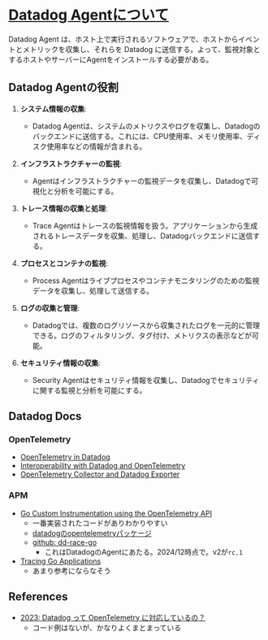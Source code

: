 # [Datadog Agentについて](https://docs.datadoghq.com/agent/?tab=Linux)

Datadog Agent は、ホスト上で実行されるソフトウェアで、ホストからイベントとメトリックを収集し、それらを Datadog に送信する。よって、監視対象とするホストやサーバーにAgentをインストールする必要がある。

## Datadog Agentの役割

1. **システム情報の収集**:
   - Datadog Agentは、システムのメトリクスやログを収集し、Datadogのバックエンドに送信する。これには、CPU使用率、メモリ使用率、ディスク使用率などの情報が含まれる。

2. **インフラストラクチャーの監視**:
   - Agentはインフラストラクチャーの監視データを収集し、Datadogで可視化と分析を可能にする。

3. **トレース情報の収集と処理**:
   - Trace Agentはトレースの監視情報を扱う。アプリケーションから生成されるトレースデータを収集、処理し、Datadogバックエンドに送信する。

4. **プロセスとコンテナの監視**:
   - Process Agentはライブプロセスやコンテナモニタリングのための監視データを収集し、処理して送信する。

5. **ログの収集と管理**:
   - Datadogでは、複数のログリソースから収集されたログを一元的に管理できる。ログのフィルタリング、タグ付け、メトリクスの表示などが可能。

6. **セキュリティ情報の収集**:
   - Security Agentはセキュリティ情報を収集し、Datadogでセキュリティに関する監視と分析を可能にする。

## Datadog Docs

### OpenTelemetry

- [OpenTelemetry in Datadog](https://docs.datadoghq.com/opentelemetry/)
- [Interoperability with Datadog and OpenTelemetry](https://docs.datadoghq.com/opentelemetry/interoperability/)
- [OpenTelemetry Collector and Datadog Exporter](https://docs.datadoghq.com/opentelemetry/collector_exporter/)

### APM

- [Go Custom Instrumentation using the OpenTelemetry API](https://docs.datadoghq.com/tracing/trace_collection/custom_instrumentation/go/otel/)
  - 一番実装されたコードがありわかりやすい
  - [datadogのopentelemetryパッケージ](https://pkg.go.dev/gopkg.in/DataDog/dd-trace-go.v1/ddtrace/opentelemetry)
  - [github: dd-race-go](https://github.com/DataDog/dd-trace-go)
    - これはDatadogのAgentにあたる。2024/12時点で。v2が`rc.1`
- [Tracing Go Applications](https://docs.datadoghq.com/tracing/trace_collection/automatic_instrumentation/dd_libraries/go/)
  - あまり参考にならなそう

## References

- [2023: Datadog って OpenTelemetry に対応しているの？](https://qiita.com/AoTo0330/items/b9a758555b7e049eca9f)
  - コード例はないが、かなりよくまとまっている
